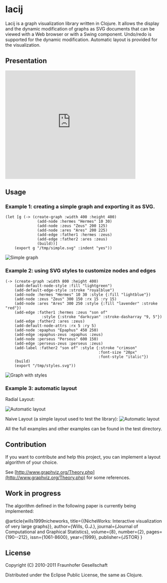 # lacij

Lacij is a graph visualization library written in Clojure. It allows the display
and the dynamic modification of graphs as SVG documents that can be viewed
with a Web browser or with a Swing component. Undo/redo is supported for the
dynamic modification. Automatic layout is provided for the visualization.

## Presentation

<iframe src="https://docs.google.com/present/embed?id=dsjwfrk_1js9ptkcd" frameborder="0" width="410" height="342"></iframe>

## Usage

### Example 1: creating a simple graph and exporting it as SVG.

    (let [g (-> (create-graph :width 400 :height 400)
                  (add-node :hermes "Hermes" 10 30)
                  (add-node :zeus "Zeus" 200 125)
                  (add-node :ares "Ares" 200 225)
                  (add-edge :father1 :hermes :zeus)
                  (add-edge :father2 :ares :zeus)
                  (build))]
        (export g "/tmp/simple.svg" :indent "yes"))

![Simple graph](https://github.com/pallix/lacij/raw/master/resources/lacij/examples/simple.png)

### Example 2: using SVG styles to customize nodes and edges

    (-> (create-graph :width 800 :height 400)
        (add-default-node-style :fill "lightgreen")
        (add-default-edge-style :stroke "royalblue")
        (add-node :hermes "Hermes" 10 30 :style {:fill "lightblue"})
        (add-node :zeus "Zeus" 300 150 :rx 15 :ry 15)
        (add-node :ares "Ares" 300 250 :style {:fill "lavender" :stroke "red"})
        (add-edge :father1 :hermes :zeus "son of"
                    :style {:stroke "darkcyan" :stroke-dasharray "9, 5"})
        (add-edge :father2 :ares :zeus)
        (add-default-node-attrs :rx 5 :ry 5)
        (add-node :epaphus "Epaphus" 450 250)
        (add-edge :epaphus-zeus :epaphus :zeus)
        (add-node :perseus "Perseus" 600 150)
        (add-edge :perseus-zeus :perseus :zeus)
        (add-label :father2 "son of" :style {:stroke "crimson"
                                             :font-size "20px"
                                             :font-style "italic"})
        (build)
        (export "/tmp/styles.svg"))

![Graph with styles](https://github.com/pallix/lacij/raw/master/resources/lacij/examples/styles.png)


### Example 3: automatic layout

Radial Layout:

![Automatic layout](https://github.com/pallix/lacij/raw/master/resources/lacij/examples/radial.png)

Naive Layout (a simple layout used to test the library):
![Automatic layout](https://github.com/pallix/lacij/raw/master/resources/lacij/examples/layout1.png)

All the full examples and other examples can be found in the test directory.

## Contribution

If you want to contribute and help this project, you can implement a layout algorithm of your choice.

See [http://www.graphviz.org/Theory.php](http://www.graphviz.org/Theory.php) for some references.

## Work in progress

The algorithm defined in the following paper is currently being implemented:

@article{wills1999nicheworks,
  title={{NicheWorks: Interactive visualization of very large graphs}},
  author={Wills, G.J.},
  journal={Journal of Computational and Graphical Statistics},
  volume={8},
  number={2},
  pages={190--212},
  issn={1061-8600},
  year={1999},
  publisher={JSTOR}
 }


## License

Copyright (C) 2010-2011 Fraunhofer Gesellschaft

Distributed under the Eclipse Public License, the same as Clojure.

